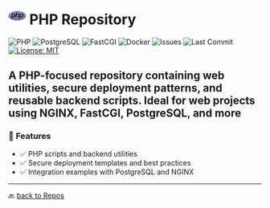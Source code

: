 # <img src="../Assets/pics/icons8-php-48.png" width="35" alt="PHP"> PHP Repository

![PHP](https://img.shields.io/badge/PHP-%3E%3D8.0-blue)
![PostgreSQL](https://img.shields.io/badge/PostgreSQL-compatible-blueviolet)
![FastCGI](https://img.shields.io/badge/FastCGI-supported-lightgrey)
![Docker](https://img.shields.io/badge/docker-ready-blue)
![Issues](https://img.shields.io/github/issues/yourusername/php-toolkit)
![Last Commit](https://img.shields.io/github/last-commit/kr-sew/devtools)
[![License: MIT](https://img.shields.io/badge/License-MIT-green.svg)](https://opensource.org/licenses/MIT)

## A PHP-focused repository containing web utilities, secure deployment patterns, and reusable backend scripts. Ideal for web projects using NGINX, FastCGI, PostgreSQL, and more

### 🚀 Features

- ✅ PHP scripts and backend utilities
- ✅ Secure deployment templates and best practices
- ✅ Integration examples with PostgreSQL and NGINX

---

🔙 [back to Repos](https://github.com/KR-Sew?tab=repositories)
